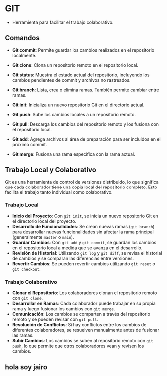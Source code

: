 # GIT

- Herramienta para facilitar el trabajo colaborativo.

## Comandos

- **Git commit**: Permite guardar los cambios realizados en el repositorio localmente.

- **Git clone**: Clona un repositorio remoto en el repositorio local.

- **Git status**: Muestra el estado actual del repositorio, incluyendo los cambios pendientes de commit y archivos no rastreados.

- **Git branch**: Lista, crea o elimina ramas. También permite cambiar entre ramas.

- **Git init**: Inicializa un nuevo repositorio Git en el directorio actual.

- **Git push**: Sube los cambios locales a un repositorio remoto.

- **Git pull**: Descarga los cambios del repositorio remoto y los fusiona con el repositorio local.

- **Git add**: Agrega archivos al área de preparación para ser incluidos en el próximo commit.

- **Git merge**: Fusiona una rama específica con la rama actual.

## Trabajo Local y Colaborativo

Git es una herramienta de control de versiones distribuido, lo que significa que cada colaborador tiene una copia local del repositorio completo. Esto facilita el trabajo tanto individual como colaborativo.

### Trabajo Local

- **Inicio del Proyecto**: Con `git init`, se inicia un nuevo repositorio Git en el directorio local del proyecto.
- **Desarrollo de Funcionalidades**: Se crean nuevas ramas (`git branch`) para desarrollar nuevas funcionalidades sin afectar la rama principal (generalmente `master` o `main`).
- **Guardar Cambios**: Con `git add` y `git commit`, se guardan los cambios en el repositorio local a medida que se avanza en el desarrollo.
- **Revisión de Historial**: Utilizando `git log` y `git diff`, se revisa el historial de cambios y se comparan las diferencias entre versiones.
- **Revertir Cambios**: Se pueden revertir cambios utilizando `git reset` o `git checkout`.

### Trabajo Colaborativo

- **Clonar el Repositorio**: Los colaboradores clonan el repositorio remoto con `git clone`.
- **Desarrollar en Ramas**: Cada colaborador puede trabajar en su propia rama y luego fusionar los cambios con `git merge`.
- **Comunicación**: Los cambios se comparten a través del repositorio remoto y se pueden revisar con `git pull`.
- **Resolución de Conflictos**: Si hay conflictos entre los cambios de diferentes colaboradores, se resuelven manualmente antes de fusionar las ramas.
- **Subir Cambios**: Los cambios se suben al repositorio remoto con `git push`, lo que permite que otros colaboradores vean y revisen los cambios.
## hola soy jairo

